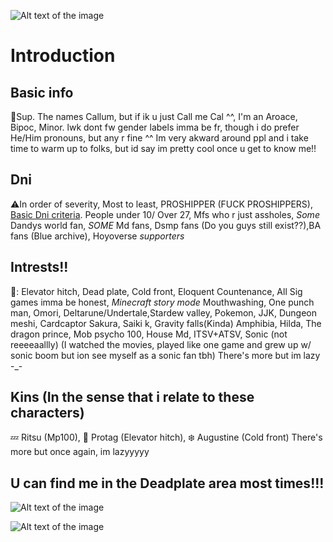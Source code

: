 
    
  ![Alt text of the image](https://i.pinimg.com/736x/b4/01/60/b4016007e1e7ef9e35da57f621305063.jpg)
# Introduction
## Basic info
:dizzy:Sup. The names Callum, but if ik u just Call me Cal ^^, I'm an Aroace, Bipoc, Minor.  lwk dont fw gender labels imma be fr, though i do prefer He/Him pronouns, but any r fine ^^ Im very akward around ppl and i take time to warm up to folks, but id say im pretty cool once u get to know me!! 
## Dni
⚠️In order of severity, Most to least,  PROSHIPPER (FUCK PROSHIPPERS), [Basic Dni criteria](https://dni-criteria.carrd.co/). People under 10/ Over 27, Mfs who r just assholes, *Some* Dandys world fan, *SOME* Md fans, Dsmp fans (Do you guys still exist??),BA fans (Blue archive), Hoyoverse *supporters*
## Intrests!!
🧳: Elevator hitch, Dead plate, Cold front, Eloquent Countenance, All Sig games imma be honest,
*Minecraft story mode* Mouthwashing, One punch man, Omori, Deltarune/Undertale,Stardew valley, Pokemon, JJK, 
Dungeon meshi, Cardcaptor Sakura, Saiki k, Gravity falls(Kinda) Amphibia, Hilda, The dragon prince, Mob psycho 100,
House Md, ITSV+ATSV, Sonic (not reeeeaallly)
(I watched the movies, played like one game and grew up w/ sonic boom but ion see myself as a sonic fan tbh) 
There's more but im lazy -_-
## Kins (In the sense that i relate to these characters)
:zzz: Ritsu (Mp100),
💼 Protag (Elevator hitch),
❄️ Augustine (Cold front)
There's more but once again, im lazyyyyy
## U can find me in the Deadplate area most times!!!
![Alt text of the image](https://i.pinimg.com/736x/34/6d/9f/346d9ff1f86d9f3405371f85992153c8.jpg)


![Alt text of the image](https://img1.picmix.com/output/stamp/normal/2/2/3/2/2632322_34c7c.png)
